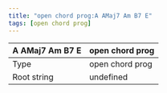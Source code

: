 ```yaml
---
title: "open chord prog:A AMaj7 Am B7 E"
tags: [open chord prog]
---
```


|A AMaj7 Am B7 E|open chord prog|
|---|---|
|Type|open chord prog|
|Root string|undefined|

